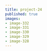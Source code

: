 ```yaml
---
title: project-24
published: true
images:
- image-332
- image-331
- image-330
- image-329
- image-328
---
```

